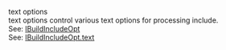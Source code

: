 text options  
text options control various text options for processing include.  
See: [IBuildIncludeOpt](/grunt-build-include/interfaces/_modules_interfaces_.ibuildincludeopt.html)  
See: [IBuildIncludeOpt.text](/grunt-build-include/interfaces/_modules_interfaces_.ibuildincludeopt.html#text)  